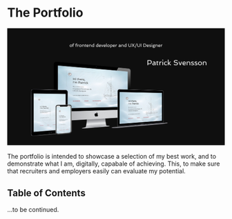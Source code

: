 # The Portfolio

![Heading, and Multi Device Mockup](assets/images/readme-heading.jpg)

The portfolio is intended to showcase a selection of my best work, and to demonstrate what I am, digitally, capabale of achieving. This, to make sure that recruiters and employers easily can evaluate my potential.

## Table of Contents

…to be continued.
